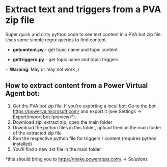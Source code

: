 # Extract text and triggers from a PVA zip file

Super quick and dirty python code to see text content in a PVA bot zip file. Uses some simple regex queries to find content.

- **getcontent.py** - get topic name and topic content 

- **gettriggers.py** - get topic name and topic triggers

💡 **Warning**: May or may not work ;)

## How to extract content from a Power Virtual Agent bot:

1. Get the PVA bot zip file. If you're exporting a local bot: Go to the bot https://powerva.microsoft.com/ and export it (see Settings -> Export/import bot (preview)*).
2. Download zip, extract zip, open the main folder
3. Download the python files in this folder, upload them in the main folder of the extracted zip file
4. Run the respective python file for triggers / content (requires python installed)
5. You'll find a new .txt file in the main folder

*this should bring you to https://make.powerapps.com/ -> Solutions
